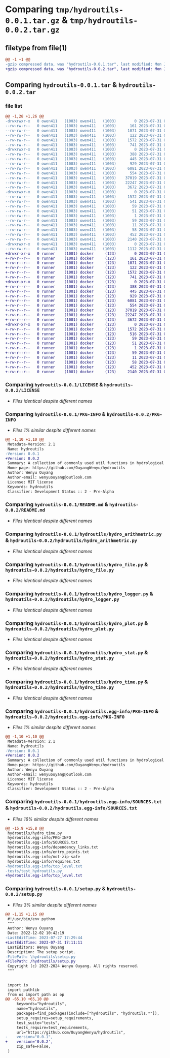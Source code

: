 # Comparing `tmp/hydroutils-0.0.1.tar.gz` & `tmp/hydroutils-0.0.2.tar.gz`

## filetype from file(1)

```diff
@@ -1 +1 @@
-gzip compressed data, was "hydroutils-0.0.1.tar", last modified: Mon Jul 31 08:41:51 2023, max compression
+gzip compressed data, was "hydroutils-0.0.2.tar", last modified: Mon Jul 31 09:16:04 2023, max compression
```

## Comparing `hydroutils-0.0.1.tar` & `hydroutils-0.0.2.tar`

### file list

```diff
@@ -1,28 +1,26 @@
-drwxrwxr-x   0 owen411   (1003) owen411   (1003)        0 2023-07-31 08:41:51.444522 hydroutils-0.0.1/
--rw-rw-r--   0 owen411   (1003) owen411   (1003)      161 2023-07-31 08:32:56.000000 hydroutils-0.0.1/AUTHORS.rst
--rw-rw-r--   0 owen411   (1003) owen411   (1003)     1071 2023-07-31 08:32:56.000000 hydroutils-0.0.1/LICENSE
--rw-rw-r--   0 owen411   (1003) owen411   (1003)      122 2023-07-31 08:32:56.000000 hydroutils-0.0.1/MANIFEST.in
--rw-rw-r--   0 owen411   (1003) owen411   (1003)     1572 2023-07-31 08:41:51.444522 hydroutils-0.0.1/PKG-INFO
--rw-rw-r--   0 owen411   (1003) owen411   (1003)      741 2023-07-31 08:32:56.000000 hydroutils-0.0.1/README.md
-drwxrwxr-x   0 owen411   (1003) owen411   (1003)        0 2023-07-31 08:41:51.440522 hydroutils-0.0.1/hydroutils/
--rw-rw-r--   0 owen411   (1003) owen411   (1003)      388 2023-07-31 08:32:56.000000 hydroutils-0.0.1/hydroutils/__init__.py
--rw-rw-r--   0 owen411   (1003) owen411   (1003)      445 2023-07-31 08:32:56.000000 hydroutils-0.0.1/hydroutils/cli.py
--rw-rw-r--   0 owen411   (1003) owen411   (1003)      929 2023-07-31 08:32:56.000000 hydroutils-0.0.1/hydroutils/hydro_arithmetric.py
--rw-rw-r--   0 owen411   (1003) owen411   (1003)     6081 2023-07-31 08:32:56.000000 hydroutils-0.0.1/hydroutils/hydro_file.py
--rw-rw-r--   0 owen411   (1003) owen411   (1003)      554 2023-07-31 08:32:56.000000 hydroutils-0.0.1/hydroutils/hydro_logger.py
--rw-rw-r--   0 owen411   (1003) owen411   (1003)    37019 2023-07-31 08:32:56.000000 hydroutils-0.0.1/hydroutils/hydro_plot.py
--rw-rw-r--   0 owen411   (1003) owen411   (1003)    22247 2023-07-31 08:32:56.000000 hydroutils-0.0.1/hydroutils/hydro_stat.py
--rw-rw-r--   0 owen411   (1003) owen411   (1003)     3672 2023-07-31 08:32:56.000000 hydroutils-0.0.1/hydroutils/hydro_time.py
-drwxrwxr-x   0 owen411   (1003) owen411   (1003)        0 2023-07-31 08:41:51.440522 hydroutils-0.0.1/hydroutils.egg-info/
--rw-rw-r--   0 owen411   (1003) owen411   (1003)     1572 2023-07-31 08:41:51.000000 hydroutils-0.0.1/hydroutils.egg-info/PKG-INFO
--rw-rw-r--   0 owen411   (1003) owen411   (1003)      541 2023-07-31 08:41:51.000000 hydroutils-0.0.1/hydroutils.egg-info/SOURCES.txt
--rw-rw-r--   0 owen411   (1003) owen411   (1003)       59 2023-07-31 08:41:51.000000 hydroutils-0.0.1/hydroutils.egg-info/dependency_links.txt
--rw-rw-r--   0 owen411   (1003) owen411   (1003)       51 2023-07-31 08:41:51.000000 hydroutils-0.0.1/hydroutils.egg-info/entry_points.txt
--rw-rw-r--   0 owen411   (1003) owen411   (1003)        1 2023-07-31 08:41:51.000000 hydroutils-0.0.1/hydroutils.egg-info/not-zip-safe
--rw-rw-r--   0 owen411   (1003) owen411   (1003)       59 2023-07-31 08:41:51.000000 hydroutils-0.0.1/hydroutils.egg-info/requires.txt
--rw-rw-r--   0 owen411   (1003) owen411   (1003)       11 2023-07-31 08:41:51.000000 hydroutils-0.0.1/hydroutils.egg-info/top_level.txt
--rw-rw-r--   0 owen411   (1003) owen411   (1003)       58 2023-07-31 08:32:56.000000 hydroutils-0.0.1/requirements.txt
--rw-rw-r--   0 owen411   (1003) owen411   (1003)      452 2023-07-31 08:41:51.444522 hydroutils-0.0.1/setup.cfg
--rw-rw-r--   0 owen411   (1003) owen411   (1003)     2140 2023-07-31 08:32:56.000000 hydroutils-0.0.1/setup.py
-drwxrwxr-x   0 owen411   (1003) owen411   (1003)        0 2023-07-31 08:41:51.444522 hydroutils-0.0.1/tests/
--rw-rw-r--   0 owen411   (1003) owen411   (1003)     1112 2023-07-31 08:32:56.000000 hydroutils-0.0.1/tests/test_hydroutils.py
+drwxr-xr-x   0 runner    (1001) docker     (123)        0 2023-07-31 09:16:04.557672 hydroutils-0.0.2/
+-rw-r--r--   0 runner    (1001) docker     (123)      161 2023-07-31 09:15:54.000000 hydroutils-0.0.2/AUTHORS.rst
+-rw-r--r--   0 runner    (1001) docker     (123)     1071 2023-07-31 09:15:54.000000 hydroutils-0.0.2/LICENSE
+-rw-r--r--   0 runner    (1001) docker     (123)      122 2023-07-31 09:15:54.000000 hydroutils-0.0.2/MANIFEST.in
+-rw-r--r--   0 runner    (1001) docker     (123)     1572 2023-07-31 09:16:04.557672 hydroutils-0.0.2/PKG-INFO
+-rw-r--r--   0 runner    (1001) docker     (123)      741 2023-07-31 09:15:54.000000 hydroutils-0.0.2/README.md
+drwxr-xr-x   0 runner    (1001) docker     (123)        0 2023-07-31 09:16:04.553672 hydroutils-0.0.2/hydroutils/
+-rw-r--r--   0 runner    (1001) docker     (123)      388 2023-07-31 09:15:54.000000 hydroutils-0.0.2/hydroutils/__init__.py
+-rw-r--r--   0 runner    (1001) docker     (123)      445 2023-07-31 09:15:54.000000 hydroutils-0.0.2/hydroutils/cli.py
+-rw-r--r--   0 runner    (1001) docker     (123)      929 2023-07-31 09:15:54.000000 hydroutils-0.0.2/hydroutils/hydro_arithmetric.py
+-rw-r--r--   0 runner    (1001) docker     (123)     6081 2023-07-31 09:15:54.000000 hydroutils-0.0.2/hydroutils/hydro_file.py
+-rw-r--r--   0 runner    (1001) docker     (123)      554 2023-07-31 09:15:54.000000 hydroutils-0.0.2/hydroutils/hydro_logger.py
+-rw-r--r--   0 runner    (1001) docker     (123)    37019 2023-07-31 09:15:54.000000 hydroutils-0.0.2/hydroutils/hydro_plot.py
+-rw-r--r--   0 runner    (1001) docker     (123)    22247 2023-07-31 09:15:54.000000 hydroutils-0.0.2/hydroutils/hydro_stat.py
+-rw-r--r--   0 runner    (1001) docker     (123)     3672 2023-07-31 09:15:54.000000 hydroutils-0.0.2/hydroutils/hydro_time.py
+drwxr-xr-x   0 runner    (1001) docker     (123)        0 2023-07-31 09:16:04.557672 hydroutils-0.0.2/hydroutils.egg-info/
+-rw-r--r--   0 runner    (1001) docker     (123)     1572 2023-07-31 09:16:04.000000 hydroutils-0.0.2/hydroutils.egg-info/PKG-INFO
+-rw-r--r--   0 runner    (1001) docker     (123)      516 2023-07-31 09:16:04.000000 hydroutils-0.0.2/hydroutils.egg-info/SOURCES.txt
+-rw-r--r--   0 runner    (1001) docker     (123)       59 2023-07-31 09:16:04.000000 hydroutils-0.0.2/hydroutils.egg-info/dependency_links.txt
+-rw-r--r--   0 runner    (1001) docker     (123)       51 2023-07-31 09:16:04.000000 hydroutils-0.0.2/hydroutils.egg-info/entry_points.txt
+-rw-r--r--   0 runner    (1001) docker     (123)        1 2023-07-31 09:16:04.000000 hydroutils-0.0.2/hydroutils.egg-info/not-zip-safe
+-rw-r--r--   0 runner    (1001) docker     (123)       59 2023-07-31 09:16:04.000000 hydroutils-0.0.2/hydroutils.egg-info/requires.txt
+-rw-r--r--   0 runner    (1001) docker     (123)       11 2023-07-31 09:16:04.000000 hydroutils-0.0.2/hydroutils.egg-info/top_level.txt
+-rw-r--r--   0 runner    (1001) docker     (123)       58 2023-07-31 09:15:54.000000 hydroutils-0.0.2/requirements.txt
+-rw-r--r--   0 runner    (1001) docker     (123)      452 2023-07-31 09:16:04.557672 hydroutils-0.0.2/setup.cfg
+-rw-r--r--   0 runner    (1001) docker     (123)     2140 2023-07-31 09:15:54.000000 hydroutils-0.0.2/setup.py
```

### Comparing `hydroutils-0.0.1/LICENSE` & `hydroutils-0.0.2/LICENSE`

 * *Files identical despite different names*

### Comparing `hydroutils-0.0.1/PKG-INFO` & `hydroutils-0.0.2/PKG-INFO`

 * *Files 1% similar despite different names*

```diff
@@ -1,10 +1,10 @@
 Metadata-Version: 2.1
 Name: hydroutils
-Version: 0.0.1
+Version: 0.0.2
 Summary: A collection of commonly used util functions in hydrological modeling
 Home-page: https://github.com/OuyangWenyu/hydroutils
 Author: Wenyu Ouyang
 Author-email: wenyuouyang@outlook.com
 License: MIT license
 Keywords: hydroutils
 Classifier: Development Status :: 2 - Pre-Alpha
```

### Comparing `hydroutils-0.0.1/README.md` & `hydroutils-0.0.2/README.md`

 * *Files identical despite different names*

### Comparing `hydroutils-0.0.1/hydroutils/hydro_arithmetric.py` & `hydroutils-0.0.2/hydroutils/hydro_arithmetric.py`

 * *Files identical despite different names*

### Comparing `hydroutils-0.0.1/hydroutils/hydro_file.py` & `hydroutils-0.0.2/hydroutils/hydro_file.py`

 * *Files identical despite different names*

### Comparing `hydroutils-0.0.1/hydroutils/hydro_logger.py` & `hydroutils-0.0.2/hydroutils/hydro_logger.py`

 * *Files identical despite different names*

### Comparing `hydroutils-0.0.1/hydroutils/hydro_plot.py` & `hydroutils-0.0.2/hydroutils/hydro_plot.py`

 * *Files identical despite different names*

### Comparing `hydroutils-0.0.1/hydroutils/hydro_stat.py` & `hydroutils-0.0.2/hydroutils/hydro_stat.py`

 * *Files identical despite different names*

### Comparing `hydroutils-0.0.1/hydroutils/hydro_time.py` & `hydroutils-0.0.2/hydroutils/hydro_time.py`

 * *Files identical despite different names*

### Comparing `hydroutils-0.0.1/hydroutils.egg-info/PKG-INFO` & `hydroutils-0.0.2/hydroutils.egg-info/PKG-INFO`

 * *Files 1% similar despite different names*

```diff
@@ -1,10 +1,10 @@
 Metadata-Version: 2.1
 Name: hydroutils
-Version: 0.0.1
+Version: 0.0.2
 Summary: A collection of commonly used util functions in hydrological modeling
 Home-page: https://github.com/OuyangWenyu/hydroutils
 Author: Wenyu Ouyang
 Author-email: wenyuouyang@outlook.com
 License: MIT license
 Keywords: hydroutils
 Classifier: Development Status :: 2 - Pre-Alpha
```

### Comparing `hydroutils-0.0.1/hydroutils.egg-info/SOURCES.txt` & `hydroutils-0.0.2/hydroutils.egg-info/SOURCES.txt`

 * *Files 16% similar despite different names*

```diff
@@ -15,9 +15,8 @@
 hydroutils/hydro_time.py
 hydroutils.egg-info/PKG-INFO
 hydroutils.egg-info/SOURCES.txt
 hydroutils.egg-info/dependency_links.txt
 hydroutils.egg-info/entry_points.txt
 hydroutils.egg-info/not-zip-safe
 hydroutils.egg-info/requires.txt
-hydroutils.egg-info/top_level.txt
-tests/test_hydroutils.py
+hydroutils.egg-info/top_level.txt
```

### Comparing `hydroutils-0.0.1/setup.py` & `hydroutils-0.0.2/setup.py`

 * *Files 3% similar despite different names*

```diff
@@ -1,15 +1,15 @@
 #!/usr/bin/env python
 """
 Author: Wenyu Ouyang
 Date: 2022-12-02 10:42:19
-LastEditTime: 2023-07-27 17:29:44
+LastEditTime: 2023-07-31 17:11:11
 LastEditors: Wenyu Ouyang
 Description: The setup script.
-FilePath: \hydroutils\setup.py
+FilePath: /hydroutils/setup.py
 Copyright (c) 2023-2024 Wenyu Ouyang. All rights reserved.
 """
 
 
 import io
 import pathlib
 from os import path as op
@@ -65,10 +65,10 @@
     keywords="hydroutils",
     name="hydroutils",
     packages=find_packages(include=["hydroutils", "hydroutils.*"]),
     setup_requires=setup_requirements,
     test_suite="tests",
     tests_require=test_requirements,
     url="https://github.com/OuyangWenyu/hydroutils",
-    version="0.0.1",
+    version='0.0.2',
     zip_safe=False,
 )
```

